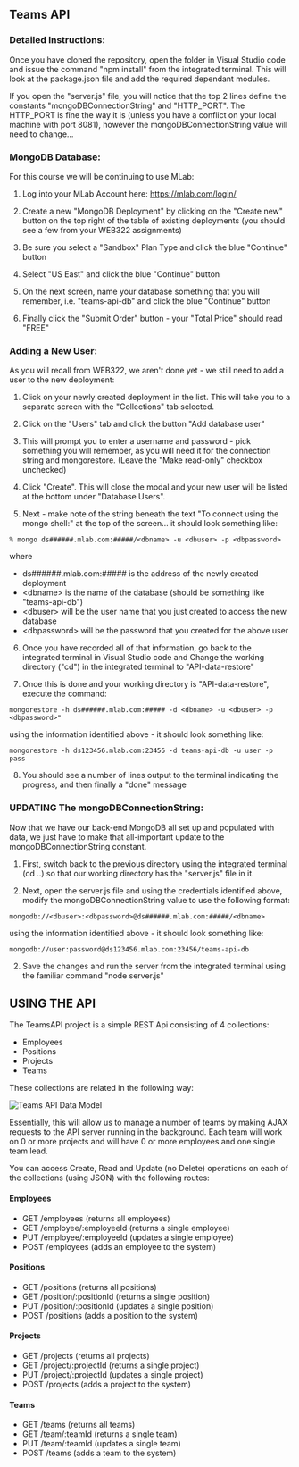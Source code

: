 ## Teams API

<h3>Detailed Instructions:</h3>

Once you have cloned the repository, open the folder in Visual Studio code and issue the command "npm install" from the integrated terminal.  This will look at the package.json file and add the required dependant modules.

If you open the "server.js" file, you will notice that the top 2 lines define the constants "mongoDBConnectionString" and "HTTP_PORT".  The HTTP_PORT is fine the way it is (unless you have a conflict on your local machine with port 8081), however the mongoDBConnectionString value will need to change...

### MongoDB Database:

For this course we will be continuing to use MLab:

1. Log into your MLab Account here: https://mlab.com/login/

2. Create a new "MongoDB Deployment" by clicking on the "Create new" button on the top right of the table of existing deployments (you should see a few from your WEB322 assignments)

3. Be sure you select a "Sandbox" Plan Type and click the blue "Continue" button

4. Select "US East" and click the blue "Continue" button

5. On the next screen, name your database something that you will remember, i.e. "teams-api-db" and click the blue "Continue" button

6. Finally click the "Submit Order" button - your "Total Price" should read "FREE"

### Adding a New User:

As you will recall from WEB322, we aren't done yet - we still need to add a user to the new deployment:

1. Click on your newly created deployment in the list. This will take you to a separate screen with the "Collections" tab selected.

2. Click on the "Users" tab and click the button "Add database user"

3. This will prompt you to enter a username and password - pick something you will remember, as you will need it for the connection string and mongorestore.  (Leave the "Make read-only" checkbox unchecked)

4. Click "Create".  This will close the modal and your new user will be listed at the bottom under "Database Users".

5. Next - make note of the string beneath the text "To connect using the mongo shell:" at the top of the screen... it should look something like:

`% mongo ds######.mlab.com:#####/<dbname> -u <dbuser> -p <dbpassword>`

where 
	
* ds######.mlab.com:##### is the address of the newly created deployment
* &lt;dbname&gt; is the name of the database (should be something like "teams-api-db")
* &lt;dbuser&gt; will be the user name that you just created to access the new database
* &lt;dbpassword&gt; will be the password that you created for the above user

6. Once you have recorded all of that information, go back to the integrated terminal in Visual Studio code and Change the working directory ("cd") in the integrated terminal to "API-data-restore"

7. Once this is done and your working directory is "API-data-restore", execute the command:

`mongorestore -h ds######.mlab.com:##### -d <dbname> -u <dbuser> -p <dbpassword>"`

using the information identified above - it should look something like: 

`mongorestore -h ds123456.mlab.com:23456 -d teams-api-db -u user -p pass`

8. You should see a number of lines output to the terminal indicating the progress, and then finally a "done" message

### UPDATING The mongoDBConnectionString:

Now that we have our back-end MongoDB all set up and populated with data, we just have to make that all-important update to the mongoDBConnectionString constant.

1. First, switch back to the previous directory using the integrated terminal (cd ..) so that our working directory has the "server.js" file in it.

2. Next, open the server.js file and using the credentials identified above, modify the mongoDBConnectionString value to use the following format:

`mongodb://<dbuser>:<dbpassword>@ds######.mlab.com:#####/<dbname>`

using the information identified above - it should look something like: 

`mongodb://user:password@ds123456.mlab.com:23456/teams-api-db`

2. Save the changes and run the server from the integrated terminal using the familiar command "node server.js"

## USING THE API

The TeamsAPI project is a simple REST Api consisting of 4 collections:

* Employees
* Positions
* Projects
* Teams

These collections are related in the following way:

![Teams API Data Model](https://cdn.rawgit.com/sictweb/resources/2f4fa285/teams-api-model-2.png)

Essentially, this will allow us to manage a number of teams by making AJAX requests to the API server running in the background.  Each team will work on 0 or more projects and will have 0 or more employees and one single team lead.

You can access Create, Read and Update (no Delete) operations on each of the collections (using JSON) with the following routes:

#### Employees

* GET /employees (returns all employees)
* GET /employee/:employeeId (returns a single employee)
* PUT /employee/:employeeId (updates a single employee)
* POST /employees (adds an employee to the system)

#### Positions

* GET /positions (returns all positions)
* GET /position/:positionId (returns a single position)
* PUT /position/:positionId (updates a single position)
* POST /positions (adds a position to the system)

#### Projects

* GET /projects (returns all projects)
* GET /project/:projectId (returns a single project)
* PUT /project/:projectId (updates a single project)
* POST /projects (adds a project to the system)

#### Teams

* GET /teams (returns all teams)
* GET /team/:teamId (returns a single team)
* PUT /team/:teamId (updates a single team)
* POST /teams (adds a team to the system)

